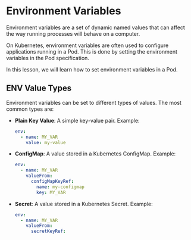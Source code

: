 # Environment Variables
Environment variables are a set of dynamic named values that can affect the way running processes will behave on a computer.

On Kubernetes, environment variables are often used to configure applications running in a Pod. This is done by setting the environment variables in the Pod specification.

In this lesson, we will learn how to set environment variables in a Pod.

## ENV Value Types
Environment variables can be set to different types of values. The most common types are:

- **Plain Key Value**: A simple key-value pair.
  Example:
  ```yaml
  env:
    - name: MY_VAR
      value: my-value
  ```
- **ConfigMap**: A value stored in a Kubernetes ConfigMap.
  Example:
  ```yaml
  env:
    - name: MY_VAR
      valueFrom:
        configMapKeyRef:
          name: my-configmap
          key: MY_VAR
  ```
- **Secret**: A value stored in a Kubernetes Secret.
  Example:
  ```yaml
  env:
    - name: MY_VAR
      valueFrom:
        secretKeyRef:
  ```